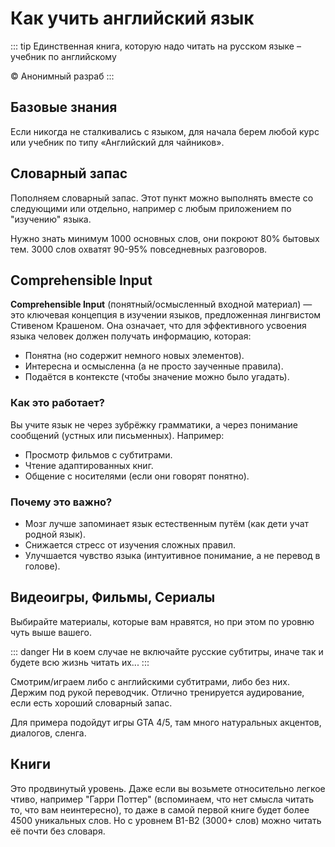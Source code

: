 # Как учить английский язык

::: tip
Единственная книга, которую надо читать на русском языке – учебник по английскому  

© Анонимный разраб
::: 

## Базовые знания

Если никогда не сталкивались с языком, для начала берем любой курс или учебник по типу «Английский для чайников».

## Словарный запас

Пополняем словарный запас. Этот пункт можно выполнять вместе со следующими или отдельно, например с любым приложением по "изучению" языка.

Нужно знать минимум 1000 основных слов, они покроют 80% бытовых тем. 3000 слов охватят 90-95% повседневных разговоров.

## Comprehensible Input

**Comprehensible Input** (понятный/осмысленный входной материал) — это ключевая концепция в изучении языков, предложенная лингвистом Стивеном Крашеном. Она означает, что для эффективного усвоения языка человек должен получать информацию, которая:

- Понятна (но содержит немного новых элементов).
- Интересна и осмысленна (а не просто заученные правила).
- Подаётся в контексте (чтобы значение можно было угадать).

### Как это работает?

Вы учите язык не через зубрёжку грамматики, а через понимание сообщений (устных или письменных). Например:

- Просмотр фильмов с субтитрами.
- Чтение адаптированных книг.
- Общение с носителями (если они говорят понятно).

### Почему это важно?

- Мозг лучше запоминает язык естественным путём (как дети учат родной язык).
- Снижается стресс от изучения сложных правил.
- Улучшается чувство языка (интуитивное понимание, а не перевод в голове).

## Видеоигры, Фильмы, Сериалы

Выбирайте материалы, которые вам нравятся, но при этом по уровню чуть выше вашего.

::: danger
Ни в коем случае не включайте русские субтитры, иначе так и будете всю жизнь читать их...
:::

Смотрим/играем либо с английскими субтитрами, либо без них. Держим под рукой переводчик. Отлично тренируется аудирование, если есть хороший словарный запас.

Для примера подойдут игры GTA 4/5, там много натуральных акцентов, диалогов, сленга.

## Книги

Это продвинутый уровень. Даже если вы возьмете относительно легкое чтиво, например "Гарри Поттер" (вспоминаем, что нет смысла читать то, что вам неинтересно), то даже в самой первой книге будет более 4500 уникальных слов. Но с уровнем B1-B2 (3000+ слов) можно читать её почти без словаря.

